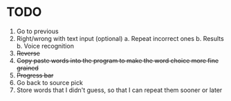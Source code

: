 # TODO

1. Go to previous
2. Right/wrong with text input (optional)
   a. Repeat incorrect ones
   b. Results
   b. Voice recognition
3. ~~Reverse~~
4. ~~Copy paste words into the program to make the word choice more fine grained~~
5. ~~Progress bar~~
6. Go back to source pick
7. Store words that I didn't guess, so that I can repeat them sooner or later
